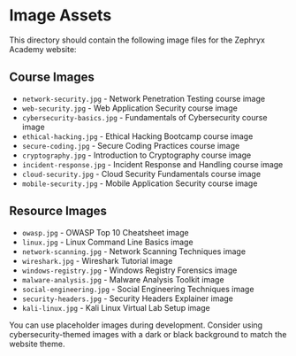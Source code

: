 # Image Assets

This directory should contain the following image files for the Zephryx Academy website:

## Course Images
- `network-security.jpg` - Network Penetration Testing course image
- `web-security.jpg` - Web Application Security course image
- `cybersecurity-basics.jpg` - Fundamentals of Cybersecurity course image
- `ethical-hacking.jpg` - Ethical Hacking Bootcamp course image
- `secure-coding.jpg` - Secure Coding Practices course image
- `cryptography.jpg` - Introduction to Cryptography course image
- `incident-response.jpg` - Incident Response and Handling course image
- `cloud-security.jpg` - Cloud Security Fundamentals course image
- `mobile-security.jpg` - Mobile Application Security course image

## Resource Images
- `owasp.jpg` - OWASP Top 10 Cheatsheet image
- `linux.jpg` - Linux Command Line Basics image
- `network-scanning.jpg` - Network Scanning Techniques image
- `wireshark.jpg` - Wireshark Tutorial image
- `windows-registry.jpg` - Windows Registry Forensics image
- `malware-analysis.jpg` - Malware Analysis Toolkit image
- `social-engineering.jpg` - Social Engineering Techniques image
- `security-headers.jpg` - Security Headers Explainer image
- `kali-linux.jpg` - Kali Linux Virtual Lab Setup image

You can use placeholder images during development. Consider using cybersecurity-themed images with a dark or black background to match the website theme. 
